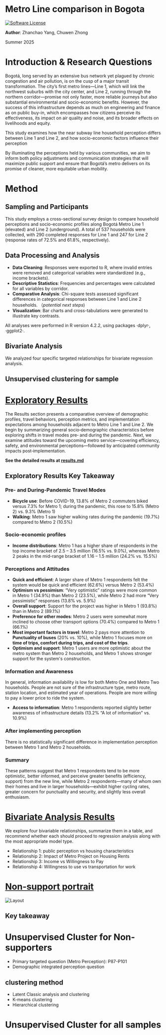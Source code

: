 # Metro Line comparison in Bogota
[![Software License](https://img.shields.io/badge/license-MIT-green.svg)](LICENSE)

**Author**: Zhanchao Yang, Chuwen Zhong

Summer 2025

# Introduction & Research Questions

Bogotá, long served by an extensive bus network yet plagued by chronic congestion and air pollution, is on the cusp of a major transit transformation. The city’s first metro lines—Line 1, which will link the northwest suburbs with the city center, and Line 2, running through the northern corridor—promise not only faster, more reliable journeys but also substantial environmental and socio-economic benefits. However, the success of this infrastructure depends as much on engineering and finance as on public buy-in, which encompasses how citizens perceive its effectiveness, its impact on air quality and noise, and its broader effects on livelihoods and equity.

This study examines how the near subway line household perception differs between Line 1 and Line 2, and how socio-economic factors influence their perception

By illuminating the perceptions held by various communities, we aim to inform both policy adjustments and communication strategies that will maximize public support and ensure that Bogotá’s metro delivers on its promise of cleaner, more equitable urban mobility.

# Method
## Sampling and Participants
This study employs a cross-sectional survey design to compare household perceptions and socio-economic profiles along Bogotá Metro Line 1 (elevated) and Line 2 (underground). A total of 537 households were collected, with 290 completed responses for Line 1 and 247 for Line 2 (response rates of 72.5% and 61.8%, respectively).


## Data Processing and Analysis
- **Data Cleaning**: Responses were exported to R, where invalid entries were removed and categorical variables were standardized (e.g., income brackets).
- **Descriptive Statistics**: Frequencies and percentages were calculated for all variables by corridor.
- **Comparative Analysis**: Chi-square tests assessed significant differences in categorical responses between Line 1 and Line 2 households. （*potential next steps*)
- **Visualization**: Bar charts and cross-tabulations were generated to illustrate key contrasts.

All analyses were performed in R version 4.2.2, using packages ·dplyr·, ·ggplot2·.

## Bivariate Analysis
We analyzed four specific targeted relationships for bivariate regression analysis.

## Unsupervised clustering for sample

# [Exploratory Results](https://github.com/zyang91/explortary-metro/blob/main/report/Results.md)

The Results section presents a comparative overview of demographic profiles, travel behaviors, perception metrics, and implementation expectations among households adjacent to Metro Line 1 and Line 2. We begin by summarizing general socio‑demographic characteristics before exploring shifts in travel modes pre‑ and during the pandemic. Next, we examine attitudes toward the upcoming metro service—covering efficiency, safety, and environmental perceptions—followed by anticipated community impacts post‑implementation.

**See the detailed results at [results.md](https://github.com/zyang91/explortary-metro/blob/main/report/Results.md)**


## Exploratory Results Key Takeaway

### Pre- and During-Pandemic Travel Modes
- **Bicycle use**: Before COVID-19, 13.8% of Metro 2 commuters biked versus 7.3% for Metro 1; during the pandemic, this rose to 15.8% (Metro 2) vs. 9.3% (Metro 1)
- **Walking**: Metro 1 saw higher walking rates during the pandemic (19.7%) compared to Metro 2 (10.5%)

### Socio-economic profiles
- **Income distributions**: Metro 1 has a higher share of respondents in the top income bracket of 2.5 – 3.5 million (16.5% vs. 9.0%), whereas Metro 2 peaks in the mid-range bracket of 1.16 – 1.5 million (24.2% vs. 15.5%)

### Perceptions and Attitudes
- **Quick and efficient**: A larger share of Metro 1 respondents felt the system would be quick and efficient (62.6%) versus Metro 2 (53.4%)
- **Optimism vs pessimism**: “Very optimistic” ratings were more common in Metro 1 (34.9%) than Metro 2 (23.5%), while Metro 2 had more “Very pessimistic” responses (13.8% vs. 5.9%)
- **Overall support**: Support for the project was higher in Metro 1 (93.8%) than in Metro 2 (89.1%)
- **Preference for other modes**: Metro 2 users were somewhat more inclined to choose other transport options (70.4%) compared to Metro 1 (66.1%)
- **Most important factors in travel**: Metro 2 pays more attention to **Punctuality of buses** (20% vs. 10%), while Metro 1 focuses more on **time of trips, comfort during trips, and cost of the trips**.
- **Optimism and support**: Metro 1 users are more optimistic about the metro system than Metro 2 households, and Metro 1 shows stronger support for the system's construction.

### Information and Awareness
In general, information availability is low for both Metro One and Metro Two households. People are not sure of the infrastructure type, metro route, station location, and estimated year of operations. People are more willing to pay a lower price to ride the system.

- **Access to information**: Metro 1 respondents reported slightly better awareness of infrastructure details (13.2% “A lot of information” vs. 10.9%)

### After implementing perception
There is no statistically significant difference in implementation perception between Metro 1 and Metro 2 households.

### Summary
These patterns suggest that Metro 1 respondents tend to be more optimistic, better informed, and perceive greater benefits (efficiency, support) from the new line, while Metro 2 respondents—many of whom own their homes and live in larger households—exhibit higher cycling rates, greater concern for punctuality and security, and slightly less overall enthusiasm.

# [Bivariate Analysis Results](https://github.com/zyang91/explortary-metro/blob/main/report/bivariable.md)

We explore four bivariable relationships, summarize them in a table, and recommend whether each should proceed to regression analysis along with the most appropriate model type.

- Relationship 1: public perception vs housing characteristics
- Relationship 2: Impact of Metro Project on Housing Rents
- Relationship 3: Income vs Willingness to Pay
- Relationship 4: Willingness to use vs transportation for work

# [Non-support portrait](https://github.com/zyang91/explortary-metro/blob/main/report/non-support-portrait.md)
![Layout](https://github.com/user-attachments/assets/4f755e08-97f7-4762-88ea-05405bc70f8b)

## Key takeaway

# Unsupervised Cluster for Non-supporters
- Primary targeted question (Metro Perception): P87-P101
- Demographic integrated perception question

## clustering method
- Latent Classic analysis and clustering
- K-means clustering
- Hierarchical clustering

# Unsupervised Cluster for all samples
